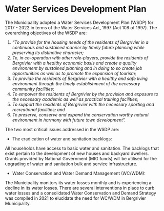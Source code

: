 # Water Services Development Plan

The Municipality adopted a Water Services Development Plan (WSDP) for 2017 - 2022 in terms of the Water Services Act, 1997 (Act 108 of 1997). The overarching objectives of the WSDP are:

1. _“To provide for the housing needs of the residents of Bergrivier in a continuous and sustained manner by timely future planning while preserving its distinctive character;_
2. _To, in co-operation with other role-players, provide the residents of Bergrivier with a healthy economic basis and create a quality environment by sustained planning and in doing to so create job opportunities as well as to promote the expansion of tourism;_
3. _To provide the residents of Bergrivier with a healthy and safe living environment through the timely establishment of the necessary community facilities;_
4. _To empower the residents of Bergrivier by the provision and exposure to the necessary academic as well as practical training facilities;_
5. _To support the residents of Bergrivier with the necessary sporting and recreational facilities; and_
6. _To preserve, conserve and expand the conservation worthy natural environment in harmony with future town development”._

The two most critical issues addressed in the WSDP are:

* The eradication of water and sanitation backlogs:

All households have access to basic water and sanitation. The backlogs that exist pertain to the development of new houses and backyard dwellers. Grants provided by National Government (MIG funds) will be utilised for the upgrading of water and sanitation bulk and service infrastructure.

* Water Conservation and Water Demand Management (WC/WDM):

The Municipality monitors its water losses monthly and is experiencing a decline in its water losses. There are several interventions in place to curb water losses and a consolidated Water Conservation and Demand Strategy was compiled in 2021 to elucidate the need for WC/WDM in Bergrivier Municipality.
